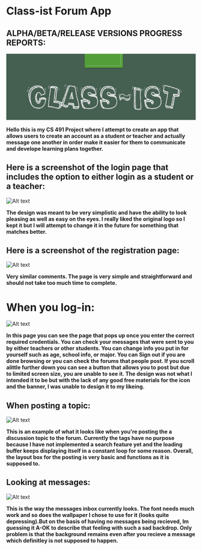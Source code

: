 # Class-ist Forum App

## ALPHA/BETA/RELEASE VERSIONS PROGRESS REPORTS:

![Alt text](https://github.com/ShazadaHKhan/CS-491-Project/blob/master/Icon.png)

**Hello this is my CS 491 Project where I attempt to create an app that allows users to create an account as a student or teacher and actually message one another in order make it easier for them to communicate and develope learning plans together.**

## Here is a screenshot of the login page that includes the option to either login as a student or a teacher:
![Alt text](https://i.imgur.com/mqcQ7SN.png)

**The design was meant to be very simplistic and have the ability to look pleasing as well as easy on the eyes. I really liked the original logo so I kept it but I will attempt to change it in the future for something that matches better.**


## Here is a screenshot of the registration page:
![Alt text](https://i.imgur.com/pw29ylZ.png)

**Very similar comments. The page is very simple and straightforward and should not take too much time to complete.**

# When you log-in:
![Alt text](https://i.imgur.com/OFrIKmV.png)

**In this page you can see the page that pops up once you enter the correct required credentials. You can check your messages that were sent to you by either teachers or other students. You can change info you put in for yourself such as age, school info, or major. You can Sign out if you are done browsing or you can check the forums that people post. If you scroll alittle further down you can see a button that allows you to post but due to limited screen size, you are unable to see it. The design was not what I intended it to be but with the lack of any good free materials for the icon and the banner, I was unable to design it to my likeing.**

## When posting a topic:
![Alt text](https://i.imgur.com/MtuwBU0.png)

**This is an example of what it looks like when you're posting the a discussion topic to the forum. Currently the tags have no purpose because I have not implemented a search feature yet and the loading buffer keeps displaying itself in a constant loop for some reason. Overall, the layout box for the posting is very basic and functions as it is supposed to.**

## Looking at messages:
![Alt text](https://i.imgur.com/AfD7fUx.png)

**This is the way the messages inbox currently looks. The font needs much work and so does the wallpaper I chose to use for it (looks quite depressing).But on the basis of having no messages being recieved, Im guessing it A-OK to describe that feeling with such a sad backdrop. Only problem is that the background remains even after you recieve a message which definitley is not supposed to happen.**

## 












